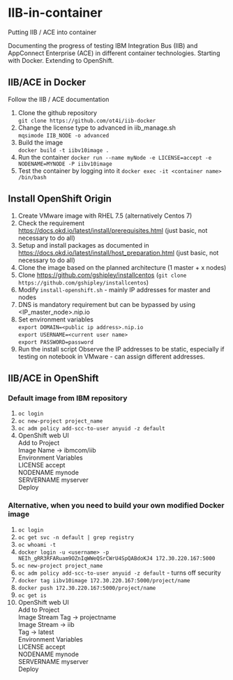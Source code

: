 # IIB-in-container
Putting IIB / ACE into container

Documenting the progress of testing IBM Integration Bus (IIB) and AppConnect Enterprise (ACE) in different container technologies.
Starting with Docker.
Extending to OpenShift.

## IIB/ACE in Docker
Follow the IIB / ACE documentation
1. Clone the github repository  
	`git clone https://github.com/ot4i/iib-docker` 
2. Change the license type to advanced in iib_manage.sh  
	`mqsimode IIB_NODE -o advanced`
3. Build the image  
	`docker build -t iibv10image .`
4. Run the container
	`docker run --name myNode -e LICENSE=accept -e NODENAME=MYNODE -P iibv10image`
5. Test the container by logging into it
	`docker exec -it <container name> /bin/bash`

## Install OpenShift Origin
1. Create VMware image with RHEL 7.5 (alternatively Centos 7)
2. Check the requirement https://docs.okd.io/latest/install/prerequisites.html (just basic, not necessary to do all)
3. Setup and install packages as documented in https://docs.okd.io/latest/install/host_preparation.html (just basic, not necessary to do all)
4. Clone the image based on the planned architecture (1 master + x nodes)
5. Clone https://github.com/gshipley/installcentos (`git clone https://github.com/gshipley/installcentos`)
6. Modify `install-openshift.sh` - mainly IP addresses for master and nodes
7. DNS is mandatory requirement but can be bypassed by using <IP_master_node>.nip.io
8. Set environment variables  
	`export DOMAIN=<public ip address>.nip.io`  
	`export USERNAME=<current user name>`  
	`export PASSWORD=password `  
9. Run the install script
Observe the IP addresses to be static, especially if testing on notebook in VMware - can assign different addresses.

## IIB/ACE in OpenShift
### Default image from IBM repository
1. `oc login`
2. `oc new-project project_name`
3. `oc adm policy add-scc-to-user anyuid -z default`
4. OpenShift web UI  
	Add to Project  
	Image Name -> ibmcom/iib  
	Environment Variables  
		LICENSE	accept  
		NODENAME	mynode  
		SERVERNAME	myserver  
	Deploy

### Alternative, when you need to build your own modified Docker image
1. `oc login`
2. `oc get svc -n default | grep registry`
3. `oc whoami -t`
4. `docker login -u <username> -p NEIh_gRR3RFARuam9OZnIqWWeQSrCWrU4SpQABdoKJ4 172.30.220.167:5000`
5. `oc new-project project_name`
6. `oc adm policy add-scc-to-user anyuid -z default` - turns off security
7. `docker tag iibv10image 172.30.220.167:5000/project/name`
8. `docker push 172.30.220.167:5000/project/name`
9. `oc get is`
10. OpenShift web UI  
	Add to Project  
	Image Stream Tag -> projectname  
	Image Stream -> iib  
	Tag -> latest  
	Environment Variables  
		LICENSE	accept  
		NODENAME	mynode  
		SERVERNAME	myserver  
	Deploy

